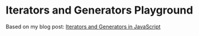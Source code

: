 # Iterators and Generators Playground
Based on my blog post: [Iterators and Generators in JavaScript](https://syntactic-sugar-lcw9a8fbc-abrl91.vercel.app/blog/nested-route/iterators-and-generators)